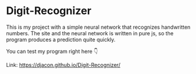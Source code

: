 # Digit-Recognizer

This is my project with a simple neural network that recognizes handwritten numbers. The site and the neural network is written in pure js, so the program produces a prediction quite quickly. 

You can test my program right here 👇

Link: https://djacon.github.io/Digit-Recognizer/
